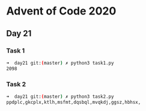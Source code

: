 # Advent of Code 2020

## Day 21

### Task 1

```bash
➜  day21 git:(master) ✗ python3 task1.py 
2098
```

### Task 2

```bash
➜  day21 git:(master) ✗ python3 task2.py 
ppdplc,gkcplx,ktlh,msfmt,dqsbql,mvqkdj,ggsz,hbhsx,
```

